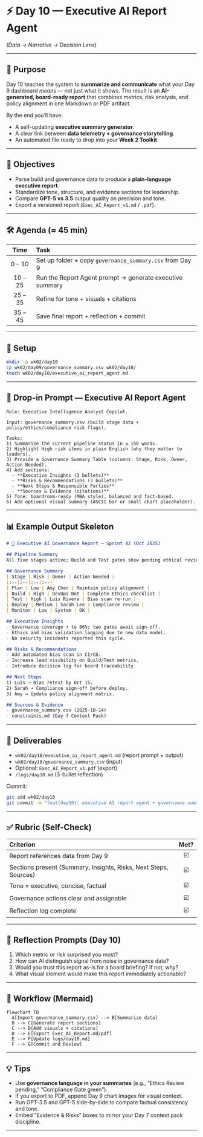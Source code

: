 # ⚡ Day 10 — Executive AI Report Agent

*(Data → Narrative → Decision Lens)*

---

## 🎯 Purpose

Day 10 teaches the system to **summarize and communicate** what your Day 9 dashboard *means* — not just what it shows.
The result is an **AI-generated, board-ready report** that combines metrics, risk analysis, and policy alignment in one Markdown or PDF artifact.

By the end you’ll have:

* A self-updating **executive summary generator**.
* A clear link between **data telemetry + governance storytelling**.
* An automated file ready to drop into your **Week 2 Toolkit**.

---

## 📌 Objectives

* Parse build and governance data to produce a **plain-language executive report**.
* Standardize tone, structure, and evidence sections for leadership.
* Compare **GPT-5 vs 3.5** output quality on precision and tone.
* Export a versioned report (`Exec_AI_Report_v1.md` / `.pdf`).

---

## 🛠 Agenda (≈ 45 min)

|   Time  | Task                                                     |
| :-----: | :------------------------------------------------------- |
|  0 – 10 | Set up folder + copy `governance_summary.csv` from Day 9 |
| 10 – 25 | Run the Report Agent prompt → generate executive summary |
| 25 – 35 | Refine for tone + visuals + citations                    |
| 35 – 45 | Save final report + reflection + commit                  |

---

## 📂 Setup

```bash
mkdir -p wk02/day10
cp wk02/day09/governance_summary.csv wk02/day10/
touch wk02/day10/executive_ai_report_agent.md
```

---

## 🧠 Drop-in Prompt — Executive AI Report Agent

```text
Role: Executive Intelligence Analyst Copilot.

Input: governance_summary.csv (build stage data + policy/ethics/compliance risk flags).

Tasks:
1) Summarize the current pipeline status in ≤ 150 words.  
2) Highlight High risk items in plain English (why they matter to leaders).  
3) Provide a Governance Summary Table (columns: Stage, Risk, Owner, Action Needed).  
4) Add sections:  
  - **Executive Insights (3 bullets)**  
  - **Risks & Recommendations (3 bullets)**  
  - **Next Steps & Responsible Parties**  
  - **Sources & Evidence (citations)**  
5) Tone: boardroom-ready (MBA style), balanced and fact-based.  
6) Add optional visual summary (ASCII bar or small chart placeholder).  
```

---

## 📊 Example Output Skeleton

```markdown
# 🧭 Executive AI Governance Report — Sprint 42 (Oct 2025)

## Pipeline Summary
All five stages active; Build and Test gates show pending ethical review.

## Governance Summary
| Stage | Risk | Owner | Action Needed |
|:--|:--|:--|:--|
| Plan | Low | Amy Chen | Maintain policy alignment |
| Build | High | DevOps Bot | Complete Ethics checklist |
| Test | High | Luis Rivera | Bias scan re-run |
| Deploy | Medium | Sarah Lee | Compliance review |
| Monitor | Low | System | OK |

## Executive Insights
- Governance coverage ↑ to 86%; two gates await sign-off.  
- Ethics and bias validation lagging due to new data model.  
- No security incidents reported this cycle.

## Risks & Recommendations
- Add automated bias scan in CI/CD.  
- Increase lead visibility on Build/Test metrics.  
- Introduce decision log for board traceability.

## Next Steps
1) Luis → Bias retest by Oct 15.  
2) Sarah → Compliance sign-off before deploy.  
3) Amy → Update policy alignment matrix.

## Sources & Evidence
- governance_summary.csv (2025-10-14)  
- constraints.md (Day 7 Context Pack)
```

---

## 📂 Deliverables

* `wk02/day10/executive_ai_report_agent.md` (report prompt + output)
* `wk02/day10/governance_summary.csv` (input)
* Optional: `Exec_AI_Report_v1.pdf` (export)
* `/logs/day10.md` (3-bullet reflection)

Commit:

```bash
git add wk02/day10
git commit -m "feat(day10): executive AI report agent + governance summary"
```

---

## ✅ Rubric (Self-Check)

| Criterion                                                        | Met? |
| :--------------------------------------------------------------- | :--: |
| Report references data from Day 9                                |  ☑️  |
| Sections present (Summary, Insights, Risks, Next Steps, Sources) |  ☑️  |
| Tone = executive, concise, factual                               |  ☑️  |
| Governance actions clear and assignable                          |  ☑️  |
| Reflection log complete                                          |  ☑️  |

---

## 📝 Reflection Prompts (Day 10)

1. Which metric or risk surprised you most?
2. How can AI distinguish signal from noise in governance data?
3. Would you trust this report as-is for a board briefing? If not, why?
4. What visual element would make this report immediately actionable?

---

## 🧭 Workflow (Mermaid)

```mermaid
flowchart TB
  A[Import governance_summary.csv] --> B[Summarize data]
  B --> C[Generate report sections]
  C --> D[Add visuals + citations]
  D --> E[Export Exec_AI_Report.md/pdf]
  E --> F[Update logs/day10.md]
  F --> G[Commit and Review]
```

---

## 💡 Tips

* Use **governance language in your summaries** (e.g., “Ethics Review pending,” “Compliance Gate green”).
* If you export to PDF, append Day 9 chart images for visual context.
* Run GPT-3.5 and GPT-5 side-by-side to compare factual consistency and tone.
* Embed “Evidence & Risks” boxes to mirror your Day 7 context pack discipline.

---




